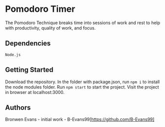 # Pomodoro Timer

The Pomodoro Technique breaks time into sessions of work and rest to help with productivity, quality of work, and focus.

## Dependencies

```
Node.js
```

## Getting Started

Download the repository. In the folder with package.json, run ```npm i``` to install the node modules folder. Run ```npm start``` to start the project. Visit the project in browser at localhost:3000.

## Authors

Bronwen Evans - initial work - B-Evans99[https://github.com/B-Evans99]
